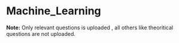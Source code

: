 # Machine_Learning
**Note:** Only relevant questions is uploaded , all others like theoritical questions are not uploaded.
